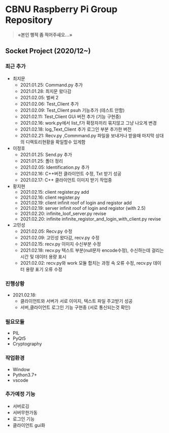 # CBNU Raspberry Pi Group Repository

> **&laquo;본인 행적 좀 적어주새오...&raquo;**


## Socket Project (2020/12~)

### 최근 추가
  * 최지문
    * 2021.01.25: Command.py 추가
    * 2021.01.28: 최지문 왔다감
    * 2021.02.05: 벌써 2
    * 2021.02.06: Test_Client 추가
    * 2021.02.09: Test_Client psuh 기능추가 (테스트 안함)
    * 2021.02.11: Test_Client GUi 버전 추가 (기능 구현중)
    * 2021.02.16: work.py에서 list_f가 확장자끼리 묶지않고 그냥 나오게 변경
    * 2021.02.18: log_Text_Client 추가 로그인 부분 추가한 버전
    * 2021.02.21: Recv.py  ,Commmand.py 파일을 보내거나 받을때 마지막 상대의 디렉토리현황을 확일할수 있게함
  * 이정호
    * 2021.01.25: Send.py 추가
    * 2021.01.25: 폴더 정리
    * 2021.02.05: Identification.py 추가
    * 2021.02.16: C++버전 클라이언트 수정, Txt 받기 성공
    * 2021.02.17: C++ 클라이언트 이미지 받기 작업중
  * 황지현
    * 2021.02.15: client register.py add
    * 2021.02.16: client register.py 
    * 2021.02.19: client infinit roof of login and registor add
    * 2021.02.19: server infinit roof of login and registor (with 2.5)
    * 2021.02.20: infinite_loof_server.py revise
    * 2021.02.20: infinite infinite_registor_and_login_with_client.py revise
  * 고민성
    * 2021.02.05: Recv.py 수정
    * 2021.02.09: 고민성 왔다감, recv.py 수정
    * 2021.02.15: recv.py 이미지 수신부분 수정
    * 2021.02.18: recv.py 텍스트 부분(null문자 encode수정), 수신하는데 걸리는 시간 및 데이터 용량 표시
    * 2021.02.02: recv.py와 work 모듈 합치는 과정 속 오류 수정, recv.py 데이터 용량 표기 오류 수정
### 진행상황
  * 2021.02.18: 
    * 클라이언트와 서버가 서로 이미지, 텍스트 파일 주고받기 성공
    * 서버,클라이언트 로그인 기능 구현중 (서로 통신되는것 확인)  

### 필요모듈
  *  PIL
  *  PyQt5
  *  Cryptography
  

### 작업환경
  * Window
  * Python3.7+
  * vscode

### 추가예정 기능
  * 서버로깅
  * 서버무한가동
  * 로그인 기능
  * 클라이언트 gui화
 
